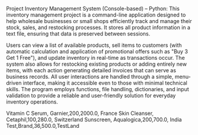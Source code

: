 Project Inventory Management System (Console-based) – Python: This inventory management project is a command-line application designed to help wholesale businesses or small shops efficiently track and manage their stock, sales, and restocking processes. It stores all product information in a text file, ensuring that data is preserved between sessions.
 
Users can view a list of available products, sell items to customers (with automatic calculation and application of promotional offers such as "Buy 3 Get 1 Free"), and update inventory in real-time as transactions occur. The system also allows for restocking existing products or adding entirely new items, with each action generating detailed invoices that can serve as business records. All user interactions are handled through a simple, menu-driven interface, making it accessible even to those with minimal technical skills. The program employs functions, file handling, dictionaries, and input validation to provide a reliable and user-friendly solution for everyday inventory operations.

Vitamin C Serum, Garnier,200,2000.0, France
Skin Cleanser, Cetaphil,100,280.0, Switzerland
Sunscreen, Aqualogica,200,700.0, India
Test,Brand,36,500.0,TestLand
